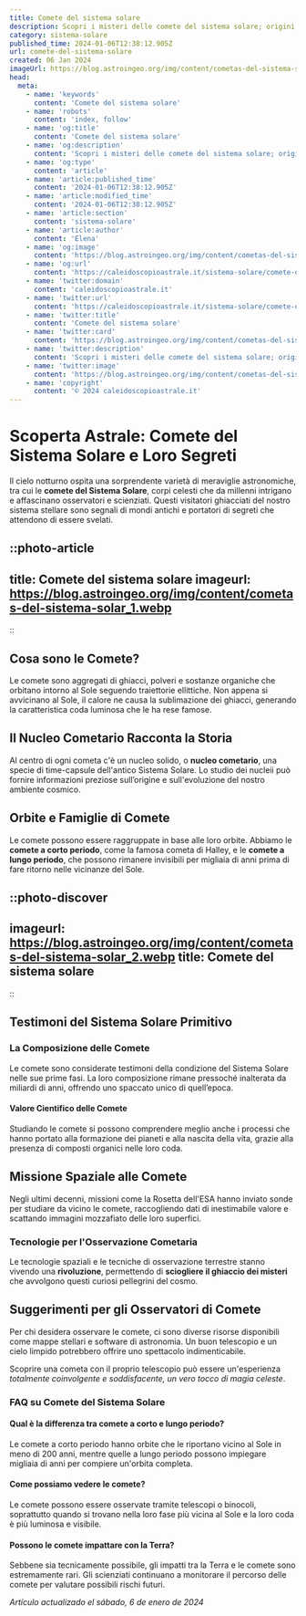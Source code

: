 ```yaml
---
title: Comete del sistema solare
description: Scopri i misteri delle comete del sistema solare; origini, orbite e impatti sulla Terra. Una guida completa per gli astrocuriosi!
category: sistema-solare
published_time: 2024-01-06T12:38:12.905Z
url: comete-del-sistema-solare
created: 06 Jan 2024
imageUrl: https://blog.astroingeo.org/img/content/cometas-del-sistema-solar_1.webp
head:
  meta:
    - name: 'keywords'
      content: 'Comete del sistema solare'
    - name: 'robots'
      content: 'index, follow'
    - name: 'og:title'
      content: 'Comete del sistema solare'
    - name: 'og:description'
      content: 'Scopri i misteri delle comete del sistema solare; origini, orbite e impatti sulla Terra. Una guida completa per gli astrocuriosi!'
    - name: 'og:type'
      content: 'article'
    - name: 'article:published_time'
      content: '2024-01-06T12:38:12.905Z'
    - name: 'article:modified_time'
      content: '2024-01-06T12:38:12.905Z'
    - name: 'article:section'
      content: 'sistema-solare'
    - name: 'article:author'
      content: 'Elena'
    - name: 'og:image'
      content: 'https://blog.astroingeo.org/img/content/cometas-del-sistema-solar_1.webp'
    - name: 'og:url'
      content: 'https://caleidoscopioastrale.it/sistema-solare/comete-del-sistema-solare'
    - name: 'twitter:domain'
      content: 'caleidoscopioastrale.it'
    - name: 'twitter:url'
      content: 'https://caleidoscopioastrale.it/sistema-solare/comete-del-sistema-solare'
    - name: 'twitter:title'
      content: 'Comete del sistema solare'
    - name: 'twitter:card'
      content: 'https://blog.astroingeo.org/img/content/cometas-del-sistema-solar_1.webp'
    - name: 'twitter:description'
      content: 'Scopri i misteri delle comete del sistema solare; origini, orbite e impatti sulla Terra. Una guida completa per gli astrocuriosi!'
    - name: 'twitter:image'
      content: 'https://blog.astroingeo.org/img/content/cometas-del-sistema-solar_1.webp'
    - name: 'copyright'
      content: '© 2024 caleidoscopioastrale.it'
---
```

# Scoperta Astrale: Comete del Sistema Solare e Loro Segreti

Il cielo notturno ospita una sorprendente varietà di meraviglie astronomiche, tra cui le **comete del Sistema Solare**, corpi celesti che da millenni intrigano e affascinano osservatori e scienziati. Questi visitatori ghiacciati del nostro sistema stellare sono segnali di mondi antichi e portatori di segreti che attendono di essere svelati.

::photo-article
---
title: Comete del sistema solare
imageurl: https://blog.astroingeo.org/img/content/cometas-del-sistema-solar_1.webp
---
::

## Cosa sono le Comete?

Le comete sono aggregati di ghiacci, polveri e sostanze organiche che orbitano intorno al Sole seguendo traiettorie ellittiche. Non appena si avvicinano al Sole, il calore ne causa la sublimazione dei ghiacci, generando la caratteristica coda luminosa che le ha rese famose.

## Il Nucleo Cometario Racconta la Storia

Al centro di ogni cometa c'è un nucleo solido, o **nucleo cometario**, una specie di time-capsule dell'antico Sistema Solare. Lo studio dei nucleii può fornire informazioni preziose sull’origine e sull'evoluzione del nostro ambiente cosmico.

## Orbite e Famiglie di Comete

Le comete possono essere raggruppate in base alle loro orbite. Abbiamo le **comete a corto periodo**, come la famosa cometa di Halley, e le **comete a lungo periodo**, che possono rimanere invisibili per migliaia di anni prima di fare ritorno nelle vicinanze del Sole.

::photo-discover
---
imageurl: https://blog.astroingeo.org/img/content/cometas-del-sistema-solar_2.webp
title: Comete del sistema solare
---
::

## Testimoni del Sistema Solare Primitivo

### La Composizione delle Comete

Le comete sono considerate testimoni della condizione del Sistema Solare nelle sue prime fasi. La loro composizione rimane pressoché inalterata da miliardi di anni, offrendo uno spaccato unico di quell’epoca.

#### Valore Cientifico delle Comete

Studiando le comete si possono comprendere meglio anche i processi che hanno portato alla formazione dei pianeti e alla nascita della vita, grazie alla presenza di composti organici nelle loro coda.

## Missione Spaziale alle Comete

Negli ultimi decenni, missioni come la Rosetta dell'ESA hanno inviato sonde per studiare da vicino le comete, raccogliendo dati di inestimabile valore e scattando immagini mozzafiato delle loro superfici.

### Tecnologie per l'Osservazione Cometaria

Le tecnologie spaziali e le tecniche di osservazione terrestre stanno vivendo una **rivoluzione**, permettendo di **sciogliere il ghiaccio dei misteri** che avvolgono questi curiosi pellegrini del cosmo.

## Suggerimenti per gli Osservatori di Comete

Per chi desidera osservare le comete, ci sono diverse risorse disponibili come mappe stellari e software di astronomia. Un buon telescopio e un cielo limpido potrebbero offrire uno spettacolo indimenticabile.

Scoprire una cometa con il proprio telescopio può essere un'esperienza *totalmente coinvolgente e soddisfacente, un vero tocco di magia celeste*.

### FAQ su Comete del Sistema Solare

#### Qual è la differenza tra comete a corto e lungo periodo?
Le comete a corto periodo hanno orbite che le riportano vicino al Sole in meno di 200 anni, mentre quelle a lungo periodo possono impiegare migliaia di anni per compiere un'orbita completa.

#### Come possiamo vedere le comete?
Le comete possono essere osservate tramite telescopi o binocoli, soprattutto quando si trovano nella loro fase più vicina al Sole e la loro coda è più luminosa e visibile.

#### Possono le comete impattare con la Terra?
Sebbene sia tecnicamente possibile, gli impatti tra la Terra e le comete sono estremamente rari. Gli scienziati continuano a monitorare il percorso delle comete per valutare possibili rischi futuri.

_Artículo actualizado el sábado, 6 de enero de 2024_